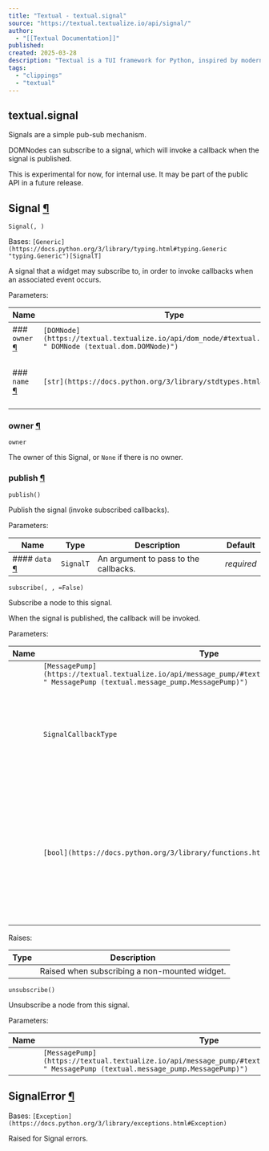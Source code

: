 ```yaml
---
title: "Textual - textual.signal"
source: "https://textual.textualize.io/api/signal/"
author:
  - "[[Textual Documentation]]"
published:
created: 2025-03-28
description: "Textual is a TUI framework for Python, inspired by modern web development."
tags:
  - "clippings"
  - "textual"
---
```

## textual.signal

Signals are a simple pub-sub mechanism.

DOMNodes can subscribe to a signal, which will invoke a callback when the signal is published.

This is experimental for now, for internal use. It may be part of the public API in a future release.

## Signal [¶](https://textual.textualize.io/api/signal/#textual.signal.Signal "Permanent link")

```
Signal(, )
```

Bases: `[Generic](https://docs.python.org/3/library/typing.html#typing.Generic "typing.Generic")[SignalT]`

A signal that a widget may subscribe to, in order to invoke callbacks when an associated event occurs.

Parameters:

| Name | Type | Description | Default |
| --- | --- | --- | --- |
| ### `owner` [¶](https://textual.textualize.io/api/signal/#textual.signal.Signal\(owner\) "Permanent link") | `[DOMNode](https://textual.textualize.io/api/dom_node/#textual.dom.DOMNode " DOMNode (textual.dom.DOMNode)")` | The owner of this signal. | *required* |
| ### `name` [¶](https://textual.textualize.io/api/signal/#textual.signal.Signal\(name\) "Permanent link") | `[str](https://docs.python.org/3/library/stdtypes.html#str)` | An identifier for debugging purposes. | *required* |

### owner [¶](https://textual.textualize.io/api/signal/#textual.signal.Signal.owner "Permanent link")

```
owner
```

The owner of this Signal, or `None` if there is no owner.

### publish [¶](https://textual.textualize.io/api/signal/#textual.signal.Signal.publish "Permanent link")

```
publish()
```

Publish the signal (invoke subscribed callbacks).

Parameters:

| Name | Type | Description | Default |
| --- | --- | --- | --- |
| #### `data` [¶](https://textual.textualize.io/api/signal/#textual.signal.Signal.publish\(data\) "Permanent link") | `SignalT` | An argument to pass to the callbacks. | *required* |

```
subscribe(, , =False)
```

Subscribe a node to this signal.

When the signal is published, the callback will be invoked.

Parameters:

| Name | Type | Description | Default |
| --- | --- | --- | --- |
|  | `[MessagePump](https://textual.textualize.io/api/message_pump/#textual.message_pump.MessagePump " MessagePump (textual.message_pump.MessagePump)")` | Node to subscribe. | *required* |
|  | `SignalCallbackType` | A callback function which takes a single argument and returns anything (return type ignored). | *required* |
|  | `[bool](https://docs.python.org/3/library/functions.html#bool)` | Invoke the callback immediately on publish if `True`, otherwise post it to the DOM node to be called once existing messages have been processed. | `False` |

Raises:

| Type | Description |
| --- | --- |
|  | Raised when subscribing a non-mounted widget. |

```
unsubscribe()
```

Unsubscribe a node from this signal.

Parameters:

| Name | Type | Description | Default |
| --- | --- | --- | --- |
|  | `[MessagePump](https://textual.textualize.io/api/message_pump/#textual.message_pump.MessagePump " MessagePump (textual.message_pump.MessagePump)")` | Node to unsubscribe, | *required* |

## SignalError [¶](https://textual.textualize.io/api/signal/#textual.signal.SignalError "Permanent link")

Bases: `[Exception](https://docs.python.org/3/library/exceptions.html#Exception)`

Raised for Signal errors.